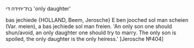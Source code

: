 בת־יחידה
די
'only daughter'

bas jechiede {HOLLAND, Beem, Jerosche}
E ben jooched sol man scheien (Var. meien), a bas jechiede sol man freien.
'An only son one should shun/avoid, an only daughter one should try to marry. The only son is spoiled, the only daughter is the only heiress.' ]Jerosche №404]